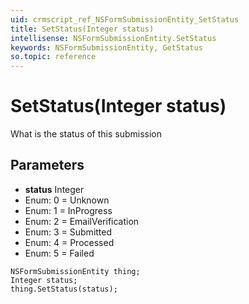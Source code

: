 ```yaml
---
uid: crmscript_ref_NSFormSubmissionEntity_SetStatus
title: SetStatus(Integer status)
intellisense: NSFormSubmissionEntity.SetStatus
keywords: NSFormSubmissionEntity, GetStatus
so.topic: reference
---
```


# SetStatus(Integer status)

What is the status of this submission

## Parameters

* **status** Integer
* Enum: 0 = Unknown
* Enum: 1 = InProgress
* Enum: 2 = EmailVerification
* Enum: 3 = Submitted
* Enum: 4 = Processed
* Enum: 5 = Failed

```crmscript
NSFormSubmissionEntity thing;
Integer status;
thing.SetStatus(status);
```

